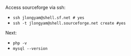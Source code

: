 Access sourceforge via ssh:

- `ssh jlongyam@shell.sf.net # yes`
- `ssh -t jlongyam@shell.sourceforge.net create #yes`

Next:

- `php -v`
- `mysql --version`
